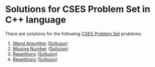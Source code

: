 # Solutions for CSES Problem Set in C++ language

There are solutions for the following [CSES Problem Set](https://cses.fi/problemset/list/) problems:

1. [Weird Algorithm](https://cses.fi/problemset/task/1068) ([Soltuion](https://github.com/naitik360/CSES-Problem-Set-Solution/blob/main/1.Weird%20Algorithm)) 
2. [Missing Number](https://cses.fi/problemset/task/1083) ([Soltuion](https://github.com/naitik360/CSES-Problem-Set-Solution/blob/main/2.%20Missing%20Number)) 
3. [Repetitions](https://cses.fi/problemset/task/1069/) ([Soltuion](https://github.com/naitik360/CSES-Problem-Set-Solution/blob/main/3.Repetitions)) 
3. [Repetitions](https://cses.fi/problemset/task/1094/) ([Soltuion](https://github.com/naitik360/CSES-Problem-Set-Solution/blob/main/4.Increasing%20Array)) 
